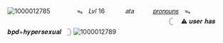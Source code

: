 ![1000012785](https://github.com/user-attachments/assets/e777eb79-4956-4d1d-9a21-00c883ebc34e)
ㅤ ㅤㅤㅤᯓㅤ𝐿𝑣𝑙 16
ㅤ ㅤㅤ𝑎𝑡𝑎 ㅤㅤㅤ[𝑝𝑟𝑜𝑛𝑜𝑢𝑛𝑠](https://pronouns.cc/@ScarTattoo)ㅤᯓ
ㅤ ㅤㅤㅤ ㅤㅤㅤ ㅤㅤ
ㅤ ㅤㅤㅤ ㅤㅤㅤ ㅤㅤㅤ ㅤㅤㅤ ㅤㅤㅤㅤㅤㅤㅤㅤㅤㅤ𓊆 ㅤ⚠︎ 𝒖𝒔𝒆𝒓 𝒉𝒂𝒔 𝒃𝒑𝒅+𝒉𝒚𝒑𝒆𝒓𝒔𝒆𝒙𝒖𝒂𝒍ㅤ𓊇
![1000012789](https://github.com/user-attachments/assets/150ecc82-62f0-472d-9e8a-5666e36dd13e)

